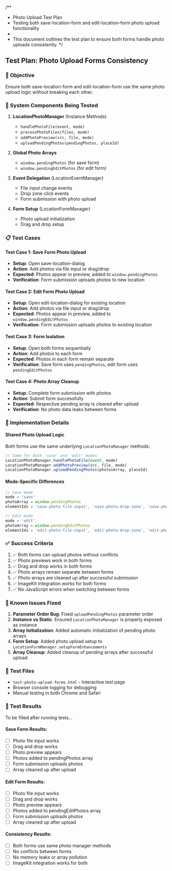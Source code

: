 /**
 * Photo Upload Test Plan
 * Testing both save-location-form and edit-location-form photo upload functionality
 * 
 * This document outlines the test plan to ensure both forms handle photo uploads consistently.
 */

## Test Plan: Photo Upload Forms Consistency

### 🎯 Objective
Ensure both save-location-form and edit-location-form use the same photo upload logic without breaking each other.

### 🔧 System Components Being Tested

1. **LocationPhotoManager** (Instance Methods)
   - `handlePhotoFile(event, mode)`
   - `processPhotoFiles(files, mode)` 
   - `addPhotoPreview(src, file, mode)`
   - `uploadPendingPhotos(pendingPhotos, placeId)`

2. **Global Photo Arrays**
   - `window.pendingPhotos` (for save form)
   - `window.pendingEditPhotos` (for edit form)

3. **Event Delegation** (LocationEventManager)
   - File input change events
   - Drop zone click events
   - Form submission with photo upload

4. **Form Setup** (LocationFormManager)
   - Photo upload initialization
   - Drag and drop setup

### 📋 Test Cases

#### Test Case 1: Save Form Photo Upload
- **Setup**: Open save-location-dialog
- **Action**: Add photos via file input or drag/drop
- **Expected**: Photos appear in preview, added to `window.pendingPhotos`
- **Verification**: Form submission uploads photos to new location

#### Test Case 2: Edit Form Photo Upload  
- **Setup**: Open edit-location-dialog for existing location
- **Action**: Add photos via file input or drag/drop
- **Expected**: Photos appear in preview, added to `window.pendingEditPhotos`
- **Verification**: Form submission uploads photos to existing location

#### Test Case 3: Form Isolation
- **Setup**: Open both forms sequentially
- **Action**: Add photos to each form
- **Expected**: Photos in each form remain separate
- **Verification**: Save form uses `pendingPhotos`, edit form uses `pendingEditPhotos`

#### Test Case 4: Photo Array Cleanup
- **Setup**: Complete form submission with photos
- **Action**: Submit form successfully
- **Expected**: Respective pending array is cleared after upload
- **Verification**: No photo data leaks between forms

### 🚀 Implementation Details

#### Shared Photo Upload Logic
Both forms use the same underlying `LocationPhotoManager` methods:

```javascript
// Same for both 'save' and 'edit' modes
LocationPhotoManager.handlePhotoFile(event, mode)
LocationPhotoManager.addPhotoPreview(src, file, mode)
LocationPhotoManager.uploadPendingPhotos(photosArray, placeId)
```

#### Mode-Specific Differences
```javascript
// Save mode
mode = 'save'
photoArray = window.pendingPhotos
elementIds = 'save-photo-file-input', 'save-photo-drop-zone', 'save-photo-preview'

// Edit mode  
mode = 'edit'
photoArray = window.pendingEditPhotos
elementIds = 'edit-photo-file-input', 'edit-photo-drop-zone', 'edit-photo-preview'
```

### ✅ Success Criteria

1. ✅ Both forms can upload photos without conflicts
2. ✅ Photo previews work in both forms
3. ✅ Drag and drop works in both forms
4. ✅ Photo arrays remain separate between forms
5. ✅ Photo arrays are cleaned up after successful submission
6. ✅ ImageKit integration works for both forms
7. ✅ No JavaScript errors when switching between forms

### 🐛 Known Issues Fixed

1. **Parameter Order Bug**: Fixed `uploadPendingPhotos` parameter order
2. **Instance vs Static**: Ensured `LocationPhotoManager` is properly exposed as instance
3. **Array Initialization**: Added automatic initialization of pending photo arrays
4. **Form Setup**: Added photo upload setup to `LocationFormManager.setupFormEnhancements`
5. **Array Cleanup**: Added cleanup of pending arrays after successful upload

### 🧪 Test Files

- `test-photo-upload-forms.html` - Interactive test page
- Browser console logging for debugging
- Manual testing in both Chrome and Safari

### 📝 Test Results

To be filled after running tests...

#### Save Form Results:
- [ ] Photo file input works
- [ ] Drag and drop works  
- [ ] Photo preview appears
- [ ] Photos added to pendingPhotos array
- [ ] Form submission uploads photos
- [ ] Array cleaned up after upload

#### Edit Form Results:
- [ ] Photo file input works
- [ ] Drag and drop works
- [ ] Photo preview appears  
- [ ] Photos added to pendingEditPhotos array
- [ ] Form submission uploads photos
- [ ] Array cleaned up after upload

#### Consistency Results:
- [ ] Both forms use same photo manager methods
- [ ] No conflicts between forms
- [ ] No memory leaks or array pollution
- [ ] ImageKit integration works for both
